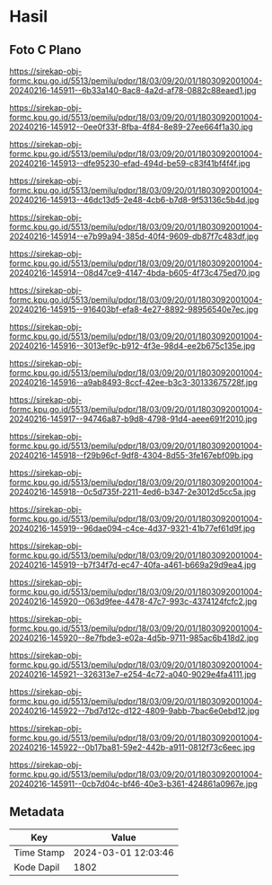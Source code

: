 # Hasil

## Foto C Plano

https://sirekap-obj-formc.kpu.go.id/5513/pemilu/pdpr/18/03/09/20/01/1803092001004-20240216-145911--6b33a140-8ac8-4a2d-af78-0882c88eaed1.jpg

https://sirekap-obj-formc.kpu.go.id/5513/pemilu/pdpr/18/03/09/20/01/1803092001004-20240216-145912--0ee0f33f-8fba-4f84-8e89-27ee664f1a30.jpg

https://sirekap-obj-formc.kpu.go.id/5513/pemilu/pdpr/18/03/09/20/01/1803092001004-20240216-145913--dfe95230-efad-494d-be59-c83f41bf4f4f.jpg

https://sirekap-obj-formc.kpu.go.id/5513/pemilu/pdpr/18/03/09/20/01/1803092001004-20240216-145913--46dc13d5-2e48-4cb6-b7d8-9f53136c5b4d.jpg

https://sirekap-obj-formc.kpu.go.id/5513/pemilu/pdpr/18/03/09/20/01/1803092001004-20240216-145914--e7b99a94-385d-40f4-9609-db87f7c483df.jpg

https://sirekap-obj-formc.kpu.go.id/5513/pemilu/pdpr/18/03/09/20/01/1803092001004-20240216-145914--08d47ce9-4147-4bda-b605-4f73c475ed70.jpg

https://sirekap-obj-formc.kpu.go.id/5513/pemilu/pdpr/18/03/09/20/01/1803092001004-20240216-145915--916403bf-efa8-4e27-8892-98956540e7ec.jpg

https://sirekap-obj-formc.kpu.go.id/5513/pemilu/pdpr/18/03/09/20/01/1803092001004-20240216-145916--3013ef9c-b912-4f3e-98d4-ee2b675c135e.jpg

https://sirekap-obj-formc.kpu.go.id/5513/pemilu/pdpr/18/03/09/20/01/1803092001004-20240216-145916--a9ab8493-8ccf-42ee-b3c3-30133675728f.jpg

https://sirekap-obj-formc.kpu.go.id/5513/pemilu/pdpr/18/03/09/20/01/1803092001004-20240216-145917--94746a87-b9d8-4798-91d4-aeee691f2010.jpg

https://sirekap-obj-formc.kpu.go.id/5513/pemilu/pdpr/18/03/09/20/01/1803092001004-20240216-145918--f29b96cf-9df8-4304-8d55-3fe167ebf09b.jpg

https://sirekap-obj-formc.kpu.go.id/5513/pemilu/pdpr/18/03/09/20/01/1803092001004-20240216-145918--0c5d735f-2211-4ed6-b347-2e3012d5cc5a.jpg

https://sirekap-obj-formc.kpu.go.id/5513/pemilu/pdpr/18/03/09/20/01/1803092001004-20240216-145919--96dae094-c4ce-4d37-9321-41b77ef61d9f.jpg

https://sirekap-obj-formc.kpu.go.id/5513/pemilu/pdpr/18/03/09/20/01/1803092001004-20240216-145919--b7f34f7d-ec47-40fa-a461-b669a29d9ea4.jpg

https://sirekap-obj-formc.kpu.go.id/5513/pemilu/pdpr/18/03/09/20/01/1803092001004-20240216-145920--063d9fee-4478-47c7-993c-4374124fcfc2.jpg

https://sirekap-obj-formc.kpu.go.id/5513/pemilu/pdpr/18/03/09/20/01/1803092001004-20240216-145920--8e7fbde3-e02a-4d5b-9711-985ac6b418d2.jpg

https://sirekap-obj-formc.kpu.go.id/5513/pemilu/pdpr/18/03/09/20/01/1803092001004-20240216-145921--326313e7-e254-4c72-a040-9029e4fa4111.jpg

https://sirekap-obj-formc.kpu.go.id/5513/pemilu/pdpr/18/03/09/20/01/1803092001004-20240216-145922--7bd7d12c-d122-4809-9abb-7bac6e0ebd12.jpg

https://sirekap-obj-formc.kpu.go.id/5513/pemilu/pdpr/18/03/09/20/01/1803092001004-20240216-145922--0b17ba81-59e2-442b-a911-0812f73c6eec.jpg

https://sirekap-obj-formc.kpu.go.id/5513/pemilu/pdpr/18/03/09/20/01/1803092001004-20240216-145911--0cb7d04c-bf46-40e3-b361-424861a0967e.jpg


## Metadata

| Key        | Value               |
| ---------- | ------------------- |
| Time Stamp | 2024-03-01 12:03:46 |
| Kode Dapil | 1802                |



